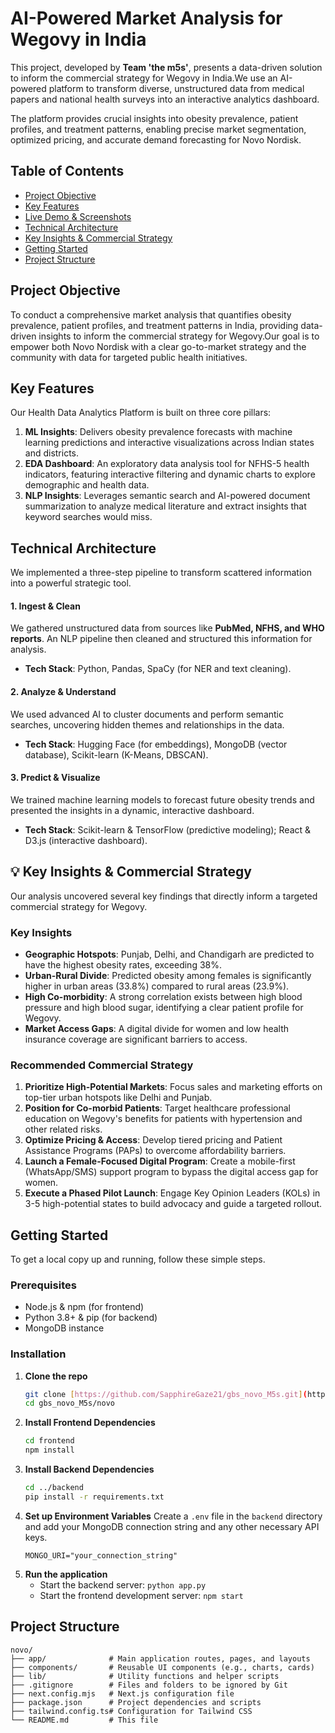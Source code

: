 # AI-Powered Market Analysis for Wegovy in India 

This project, developed by **Team 'the m5s'**, presents a data-driven solution to inform the commercial strategy for Wegovy in India.We use an AI-powered platform to transform diverse, unstructured data from medical papers and national health surveys into an interactive analytics dashboard.

The platform provides crucial insights into obesity prevalence, patient profiles, and treatment patterns, enabling precise market segmentation, optimized pricing, and accurate demand forecasting for Novo Nordisk.


## Table of Contents

-   [Project Objective](#-project-objective)
-   [Key Features](#-key-features)
-   [Live Demo & Screenshots](#-live-demo--screenshots)
-   [Technical Architecture](#-technical-architecture)
-   [Key Insights & Commercial Strategy](#-key-insights--commercial-strategy)
-   [Getting Started](#-getting-started)
-   [Project Structure](#-project-structure)

## Project Objective

To conduct a comprehensive market analysis that quantifies obesity prevalence, patient profiles, and treatment patterns in India, providing data-driven insights to inform the commercial strategy for Wegovy.Our goal is to empower both Novo Nordisk with a clear go-to-market strategy and the community with data for targeted public health initiatives.

##  Key Features

Our Health Data Analytics Platform is built on three core pillars:

1. **ML Insights**: Delivers obesity prevalence forecasts with machine learning predictions and interactive visualizations across Indian states and districts.
2. **EDA Dashboard**: An exploratory data analysis tool for NFHS-5 health indicators, featuring interactive filtering and dynamic charts to explore demographic and health data.
3. **NLP Insights**: Leverages semantic search and AI-powered document summarization to analyze medical literature and extract insights that keyword searches would miss.


## Technical Architecture

We implemented a three-step pipeline to transform scattered information into a powerful strategic tool.

#### 1. Ingest & Clean
We gathered unstructured data from sources like **PubMed, NFHS, and WHO reports**. An NLP pipeline then cleaned and structured this information for analysis.
* **Tech Stack**: Python, Pandas, SpaCy (for NER and text cleaning).

#### 2. Analyze & Understand
We used advanced AI to cluster documents and perform semantic searches, uncovering hidden themes and relationships in the data.
* **Tech Stack**: Hugging Face (for embeddings), MongoDB (vector database), Scikit-learn (K-Means, DBSCAN).

#### 3. Predict & Visualize
We trained machine learning models to forecast future obesity trends and presented the insights in a dynamic, interactive dashboard.
* **Tech Stack**: Scikit-learn & TensorFlow (predictive modeling); React & D3.js (interactive dashboard).

## 💡 Key Insights & Commercial Strategy

Our analysis uncovered several key findings that directly inform a targeted commercial strategy for Wegovy.

### Key Insights

* **Geographic Hotspots**: Punjab, Delhi, and Chandigarh are predicted to have the highest obesity rates, exceeding 38%.
* **Urban-Rural Divide**: Predicted obesity among females is significantly higher in urban areas (33.8%) compared to rural areas (23.9%).
* **High Co-morbidity**: A strong correlation exists between high blood pressure and high blood sugar, identifying a clear patient profile for Wegovy.
* **Market Access Gaps**: A digital divide for women and low health insurance coverage are significant barriers to access.

### Recommended Commercial Strategy

1.  **Prioritize High-Potential Markets**: Focus sales and marketing efforts on top-tier urban hotspots like Delhi and Punjab.
2.  **Position for Co-morbid Patients**: Target healthcare professional education on Wegovy's benefits for patients with hypertension and other related risks.
3. **Optimize Pricing & Access**: Develop tiered pricing and Patient Assistance Programs (PAPs) to overcome affordability barriers.
4.  **Launch a Female-Focused Digital Program**: Create a mobile-first (WhatsApp/SMS) support program to bypass the digital access gap for women.
5.  **Execute a Phased Pilot Launch**: Engage Key Opinion Leaders (KOLs) in 3-5 high-potential states to build advocacy and guide a targeted rollout.

## Getting Started

To get a local copy up and running, follow these simple steps.

### Prerequisites

* Node.js & npm (for frontend)
* Python 3.8+ & pip (for backend)
* MongoDB instance

### Installation

1.  **Clone the repo**
    ```sh
    git clone [https://github.com/SapphireGaze21/gbs_novo_M5s.git](https://github.com/SapphireGaze21/gbs_novo_M5s.git)
    cd gbs_novo_M5s/novo
    ```
2.  **Install Frontend Dependencies**
    ```sh
    cd frontend
    npm install
    ```
3.  **Install Backend Dependencies**
    ```sh
    cd ../backend
    pip install -r requirements.txt
    ```
4.  **Set up Environment Variables**
    Create a `.env` file in the `backend` directory and add your MongoDB connection string and any other necessary API keys.
    ```
    MONGO_URI="your_connection_string"
    ```
5.  **Run the application**
    * Start the backend server: `python app.py`
    * Start the frontend development server: `npm start`

## Project Structure

```
novo/
├── app/              # Main application routes, pages, and layouts
├── components/       # Reusable UI components (e.g., charts, cards)
├── lib/              # Utility functions and helper scripts
├── .gitignore        # Files and folders to be ignored by Git
├── next.config.mjs   # Next.js configuration file
├── package.json      # Project dependencies and scripts
├── tailwind.config.ts# Configuration for Tailwind CSS
└── README.md         # This file
```
